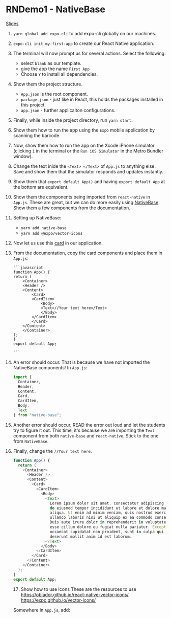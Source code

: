 # RNDemo1 - NativeBase

[Slides](https://docs.google.com/presentation/d/1BjiKXKonZIDzd2KSts2kLdwj7Zh6FW3UcFv5fK4QYDw/edit?usp=sharing)

1.  `yarn global add expo-cli` to add expo-cli globally on our machines.
2.  `expo-cli init my-first-app` to create our React Native application.
3.  The terminal will now prompt us for several actions. Select the following:
    - select `blank` as our template.
    - give the app the name `First App`
    - Choose `Y` to install all dependencies.
4.  Show them the project structure.
    - `App.json` is the root component.
    - `package.json` - just like in React, this holds the packages installed in this project.
    - `app.json` - further applicaiton configurations.
5.  Finally, while inside the project directory, run `yarn start`.
6.  Show them how to run the app using the `Expo` mobile application by scanning the barcode.
7.  Now, show them how to run the app on the Xcode iPhone simulator (clicking `i` in the terminal or the `Run iOS Simulator` in the Metro Bundler window).
8.  Change the text inide the `<Text> </Text>` of `App.js` to anything else. Save and show them that the simulator responds and updates instantly.
9.  Show them that `export default App()` and having `export default App` at the bottom are equivalent.
10. Show them the components being imported from `react-native` in `App.js`. These are great, but we can do more easily using [NativeBase](https://nativebase.io/). Show them a few components from the documentation.

11. Setting up NativeBase:

    - `yarn add native-base`
    - `yarn add @expo/vector-icons`

12. Now let us use this [card](https://docs.nativebase.io/Components.html#card-def-headref) in our application.

13. From the documentation, copy the card components and place them in `App.js`:

        ```javascript
        function App() {
        return (
            <Container>
            <Header />
            <Content>
                <Card>
                <CardItem>
                    <Body>
                    <Text>//Your text here</Text>
                    </Body>
                </CardItem>
                </Card>
            </Content>
            </Container>
        );
        }
        export default App;

        ```

14. An error should occur. That is because we have not imported the NativeBase components! In `App.js`:

    ```javascript
    import {
      Container,
      Header,
      Content,
      Card,
      CardItem,
      Body,
      Text
    } from "native-base";
    ```

15. Another error should occur. READ the error out loud and let the students try to figure it out. This time, it's because we are importing the `Text` component from both `native-base` and `react-native`. Stick to the one from `NativeBase`.

16. Finally, change the `//Your text here`.
    ```javascript
    function App() {
      return (
        <Container>
          <Header />
          <Content>
            <Card>
              <CardItem>
                <Body>
                  <Text>
                    Lorem ipsum dolor sit amet, consectetur adipiscing elit, sed
                    do eiusmod tempor incididunt ut labore et dolore magna
                    aliqua. Ut enim ad minim veniam, quis nostrud exercitation
                    ullamco laboris nisi ut aliquip ex ea commodo consequat.
                    Duis aute irure dolor in reprehenderit in voluptate velit
                    esse cillum dolore eu fugiat nulla pariatur. Excepteur sint
                    occaecat cupidatat non proident, sunt in culpa qui officia
                    deserunt mollit anim id est laborum.
                  </Text>
                </Body>
              </CardItem>
            </Card>
          </Content>
        </Container>
      );
    }
    export default App;
    ```
    
    17. Show how to use Icons
    These are the resources to use
    https://oblador.github.io/react-native-vector-icons/
    https://expo.github.io/vector-icons/
    
    Somewhere in `App.js`, add:
    
    <Icon type="FontAwesome" name="home" />
    
